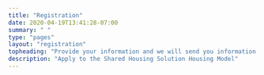 ```yaml
---
title: "Registration"
date: 2020-04-19T13:41:28-07:00
summary: " "
type: "pages"
layout: "registration"
topheading: "Provide your information and we will send you information about how you can invest in real estate and be a social-preneur"
description: "Apply to the Shared Housing Solution Housing Model"
---
```

